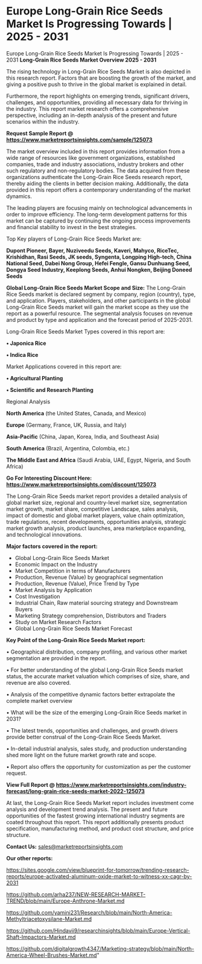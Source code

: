# Europe Long-Grain Rice Seeds Market Is Progressing Towards | 2025 - 2031
Europe Long-Grain Rice Seeds Market Is Progressing Towards | 2025 - 2031
<Strong> Long-Grain Rice Seeds Market Overview 2025 - 2031</strong>

The rising technology in Long-Grain Rice Seeds Market is also depicted in this research report. Factors that are boosting the growth of the market, and giving a positive push to thrive in the global market is explained in detail.

Furthermore, the report highlights on emerging trends, significant drivers, challenges, and opportunities, providing all necessary data for thriving in the industry. This report market research offers a comprehensive perspective, including an in-depth analysis of the present and future scenarios within the industry.

<strong>Request Sample Report @ <a href=https://www.marketreportsinsights.com/sample/125073>https://www.marketreportsinsights.com/sample/125073</a></strong>

The market overview included in this report provides information from a wide range of resources like government organizations, established companies, trade and industry associations, industry brokers and other such regulatory and non-regulatory bodies. The data acquired from these organizations authenticate the Long-Grain Rice Seeds research report, thereby aiding the clients in better decision making. Additionally, the data provided in this report offers a contemporary understanding of the market dynamics.

The leading players are focusing mainly on technological advancements in order to improve efficiency. The long-term development patterns for this market can be captured by continuing the ongoing process improvements and financial stability to invest in the best strategies.

Top Key players of Long-Grain Rice Seeds Market are:

<strong>Dupont Pioneer, Bayer, Nuziveedu Seeds, Kaveri, Mahyco, RiceTec, Krishidhan, Rasi Seeds, JK seeds, Syngenta, Longping High-tech, China National Seed, Dabei Nong Group, Hefei Fengle, Gansu Dunhuang Seed, Dongya Seed Industry, Keeplong Seeds, Anhui Nongken, Beijing Doneed Seeds</strong>

<strong><b>Global Long-Grain Rice Seeds Market Scope and Size:</b></strong>
The Long-Grain Rice Seeds market is declared segment by company, region (country), type, and application. Players, stakeholders, and other participants in the global Long-Grain Rice Seeds market will gain the market scope as they use the report as a powerful resource. The segmental analysis focuses on revenue and product by type and application and the forecast period of 2025-2031.

Long-Grain Rice Seeds Market Types covered in this report are:

<strong>• Japonica Rice

• Indica Rice</strong>

Market Applications covered in this report are:

<strong>• Agricultural Planting

• Scientific and Research Planting</strong> 

Regional Analysis

<strong>North America</strong> (the United States, Canada, and Mexico)

<strong>Europe</strong> (Germany, France, UK, Russia, and Italy)

<strong>Asia-Pacific</strong> (China, Japan, Korea, India, and Southeast Asia)

<strong>South America</strong> (Brazil, Argentina, Colombia, etc.)

<strong>The Middle East and Africa</strong> (Saudi Arabia, UAE, Egypt, Nigeria, and South Africa)

<strong>Go For Interesting Discount Here: <a href=https://www.marketreportsinsights.com/discount/125073>https://www.marketreportsinsights.com/discount/125073</a></strong>

The Long-Grain Rice Seeds market report provides a detailed analysis of global market size, regional and country-level market size, segmentation market growth, market share, competitive Landscape, sales analysis, impact of domestic and global market players, value chain optimization, trade regulations, recent developments, opportunities analysis, strategic market growth analysis, product launches, area marketplace expanding, and technological innovations.

<strong><b>Major factors covered in the report:</b></strong>
<ul>
  <li>Global Long-Grain Rice Seeds Market </li>
  <li>Economic Impact on the Industry</li>
  <li>Market Competition in terms of Manufacturers</li>
  <li>Production, Revenue (Value) by geographical segmentation</li>
  <li>Production, Revenue (Value), Price Trend by Type</li>
  <li>Market Analysis by Application</li>
  <li>Cost Investigation</li>
  <li>Industrial Chain, Raw material sourcing strategy and Downstream Buyers</li>
  <li>Marketing Strategy comprehension, Distributors and Traders</li>
  <li>Study on Market Research Factors</li>
  <li>Global Long-Grain Rice Seeds Market Forecast</li>
</ul>

<strong><b>Key Point of the Long-Grain Rice Seeds Market report:</b></strong>

• Geographical distribution, company profiling, and various other market segmentation are provided in the report.

• For better understanding of the global Long-Grain Rice Seeds market status, the accurate market valuation which comprises of size, share, and revenue are also covered.

• Analysis of the competitive dynamic factors better extrapolate the complete market overview

• What will be the size of the emerging Long-Grain Rice Seeds market in 2031?

• The latest trends, opportunities and challenges, and growth drivers provide better construal of the Long-Grain Rice Seeds Market.

• In-detail industrial analysis, sales study, and production understanding shed more light on the future market growth rate and scope.

• Report also offers the opportunity for customization as per the customer request.

<strong><b>View Full Report @ <a href=https://www.marketreportsinsights.com/industry-forecast/long-grain-rice-seeds-market-2022-125073>https://www.marketreportsinsights.com/industry-forecast/long-grain-rice-seeds-market-2022-125073</a></b></strong>


At last, the Long-Grain Rice Seeds Market report includes investment come analysis and development trend analysis. The present and future opportunities of the fastest growing international industry segments are coated throughout this report. This report additionally presents product specification, manufacturing method, and product cost structure, and price structure.

<strong>Contact Us:</strong>
sales@marketreportsinsights.com

<strong>Our other reports:</strong>

<a href=https://sites.google.com/view/blueprint-for-tomorrow/trending-research-reports/europe-activated-aluminum-oxide-market-to-witness-xx-cagr-by-2031>https://sites.google.com/view/blueprint-for-tomorrow/trending-research-reports/europe-activated-aluminum-oxide-market-to-witness-xx-cagr-by-2031</a>

<a href=https://github.com/arha237/NEW-RESEARCH-MARKET-TREND/blob/main/Europe-Anthrone-Market.md>https://github.com/arha237/NEW-RESEARCH-MARKET-TREND/blob/main/Europe-Anthrone-Market.md</a>

<a href=https://github.com/yamini231/Research/blob/main/North-America-Methyltriacetoxysilane-Market.md>https://github.com/yamini231/Research/blob/main/North-America-Methyltriacetoxysilane-Market.md</a>

<a href=https://github.com/Hindavii9/researchinsights/blob/main/Europe-Vertical-Shaft-Impactors-Market.md>https://github.com/Hindavii9/researchinsights/blob/main/Europe-Vertical-Shaft-Impactors-Market.md</a>

<a href=https://github.com/digitalgrowth4347/Marketing-strategy/blob/main/North-America-Wheel-Brushes-Market.md>https://github.com/digitalgrowth4347/Marketing-strategy/blob/main/North-America-Wheel-Brushes-Market.md</a>"

